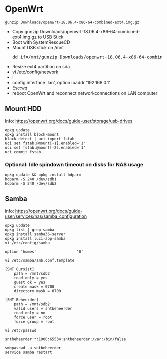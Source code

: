 # OpenWrt
    gunzip Downloads/openwrt-18.06.4-x86-64-combined-ext4.img.gz
* Copy gunzip Downloads/openwrt-18.06.4-x86-64-combined-ext4.img.gz to USB Stick
* Boot with SystemRescueCD
* Mount USB stick on /mnt
    <pre>dd if=/mnt/gunzip Downloads/openwrt-18.06.4-x86-64-combined-ext4.img.gz of=/dev/sda bs=1M</pre>
* Resize ext4 partition on sda
* vi /etc/config/network
* i
* config interface 'lan', option ipaddr '192.168.0.1'
* Esc:wq
* reboot OpenWrt and reconnect networkconnections on LAN computer
## Mount HDD
Info: https://openwrt.org/docs/guide-user/storage/usb-drives

    opkg update
    opkg install block-mount
    block detect | uci import fstab
    uci set fstab.@mount[-1].enabled='1'
    uci set fstab.@mount[-2].enabled='1'
    uci commit fstab
### Optional: Idle spindown timeout on disks for NAS usage
    opkg update && opkg install hdparm
    hdparm -S 240 /dev/sdb1
    hdparm -S 240 /dev/sdb2
## Samba
info: https://openwrt.org/docs/guide-user/services/nas/samba_configuration

    opkg update
    opkg list | grep samba
    opkg install samba36-server
    opkg install luci-app-samba
    vi /etc/config/samba
    
    option 'homes'                  '0'

    vi /etc/samba/smb.conf.template
    
    [SNT Cursist]                       
        path = /mnt/sdb2                      
        read only = yes           
        guest ok = yes              
        create mask = 0700                    
        directory mask = 0700     
                                  
    [SNT Beheerder]                               
        path = /mnt/sdb2                      
        valid users = sntbeheerder
        read only = no            
        force user = root 
        force group = root   
    
    vi /etc/passwd
    
    sntbeheerder:*:1000:65534:sntbeheerder:/var:/bin/false
    
    smbpasswd -a sntbeheerder
    service samba restart
